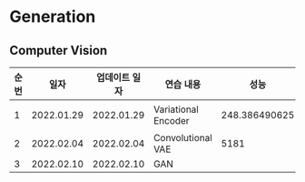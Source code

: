# Generation

## Computer Vision


|순번|일자|업데이트 일자|연습 내용|성능|비고|
|---|---|---|---|---|---|
|1|2022.01.29|2022.01.29|Variational Encoder|248.386490625|과적합...?|
|2|2022.02.04|2022.02.04|Convolutional VAE|5181|Under fitting...|
|3|2022.02.10|2022.02.10|GAN||
